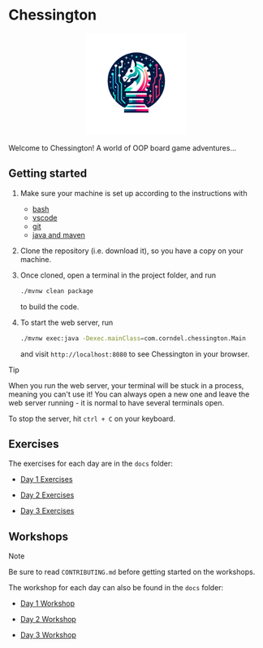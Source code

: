 # Chessington

<p align="center">
  <img src="./docs/chessington-logo.png" width="200px" alt="Chessington Logo">
</p>

Welcome to Chessington! A world of OOP board game adventures...

## Getting started

1. Make sure your machine is set up according to the instructions with

   - [bash](https://tech-docs.corndel.com/bash/)
   - [vscode](https://tech-docs.corndel.com/vscode/)
   - [git](https://tech-docs.corndel.com/git/)
   - [java and maven](https://tech-docs.corndel.com/java/installation.html)

1. Clone the repository (i.e. download it), so you have a copy on your machine.

1. Once cloned, open a terminal in the project folder, and run

   ```bash
   ./mvnw clean package
   ```

   to build the code.

1. To start the web server, run

   ```bash
   ./mvnw exec:java -Dexec.mainClass=com.corndel.chessington.Main
   ```

   and visit `http://localhost:8080` to see Chessington in your browser.

> [!TIP]
>
> When you run the web server, your terminal will be stuck in a process, meaning
> you can't use it! You can always open a new one and leave the web server
> running - it is normal to have several terminals open.
>
> To stop the server, hit `ctrl + C` on your keyboard.

## Exercises

The exercises for each day are in the `docs` folder:

- [Day 1 Exercises](./docs/day-1-exercises.md)

- [Day 2 Exercises](./docs/day-2-exercises.md)

- [Day 3 Exercises](./docs/day-3-exercises.md)

## Workshops

> [!NOTE]
>
> Be sure to read `CONTRIBUTING.md` before getting started on the workshops.

The workshop for each day can also be found in the `docs` folder:

- [Day 1 Workshop](./docs/day-1-workshop.md)

- [Day 2 Workshop](./docs/day-2-workshop.md)

- [Day 3 Workshop](./docs/day-3-workshop.md)
